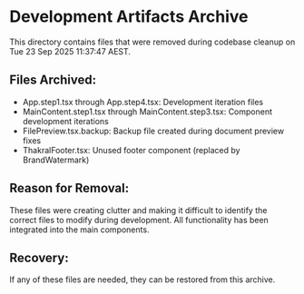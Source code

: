 # Development Artifacts Archive

This directory contains files that were removed during codebase cleanup on Tue 23 Sep 2025 11:37:47 AEST.

## Files Archived:
- App.step1.tsx through App.step4.tsx: Development iteration files
- MainContent.step1.tsx through MainContent.step3.tsx: Component development iterations  
- FilePreview.tsx.backup: Backup file created during document preview fixes
- ThakralFooter.tsx: Unused footer component (replaced by BrandWatermark)

## Reason for Removal:
These files were creating clutter and making it difficult to identify the correct files to modify during development. All functionality has been integrated into the main components.

## Recovery:
If any of these files are needed, they can be restored from this archive.


